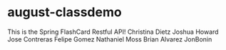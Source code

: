 # august-classdemo
This is the Spring FlashCard Restful API!
Christina Dietz
Joshua Howard
Jose Contreras
Felipe Gomez
Nathaniel Moss
Brian Alvarez
JonBonin

